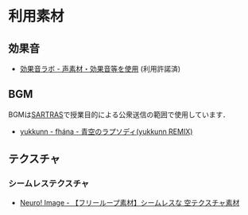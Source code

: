 # 利用素材

## 効果音

* [効果音ラボ - 声素材・効果音等を使用](https://soundeffect-lab.info/) (利用許諾済)

## BGM

BGMは[SARTRAS](https://sartras.or.jp/)で授業目的による公衆送信の範囲で使用しています．

* [yukkunn - fhána - 青空のラプソディ(yukkunn REMIX)](https://soundcloud.com/yukkunnaf/aozoranoyukkunnremix)

## テクスチャ

### シームレステクスチャ

* [Neuro! Image - 【フリーループ素材】シームレスな 空テクスチャ素材](https://www.pixiv.net/artworks/38327179)

